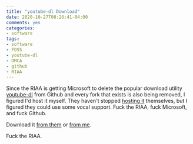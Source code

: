 ```yaml
---
title: "youtube-dl Download"
date: 2020-10-27T08:26:41-04:00
comments: yes
categories:
- software
tags:
- software
- FOSS
- youtube-dl
- DMCA
- github
- RIAA
---
```


Since the RIAA is getting Microsoft to delete the popular download utility [youtube-dl](https://youtube-dl.org/) from Github and every fork that exists is also being removed, I figured I'd host it myself. They haven't stopped [hosting it](https://youtube-dl.org/latest/) themselves, but I figured they could use some vocal support. Fuck the RIAA, fuck Microsoft, and fuck Github.

Download it [from them](https://youtube-dl.org/latest/) or [from me](/download/youtube-dl-2020.09.20.tar.gz).

Fuck the RIAA.
